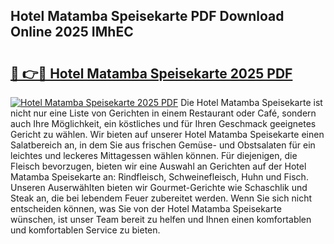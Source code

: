 ## Hotel Matamba Speisekarte PDF Download Online 2025 IMhEC

# <h2><a href="http://gc7icg.nevu.top/?p=Hotel+Matamba+Speisekarte">🔗 👉🔴 Hotel Matamba Speisekarte 2025 PDF</a></h2>

[![Hotel Matamba Speisekarte 2025 PDF](https://i.imgur.com/dBaPXMq.png)](http://gc7icg.nevu.top/?p=Hotel+Matamba+Speisekarte)
Die Hotel Matamba Speisekarte ist nicht nur eine Liste von Gerichten in einem Restaurant oder Café, sondern auch Ihre Möglichkeit, ein köstliches und für Ihren Geschmack geeignetes Gericht zu wählen. Wir bieten auf unserer Hotel Matamba Speisekarte einen Salatbereich an, in dem Sie aus frischen Gemüse- und Obstsalaten für ein leichtes und leckeres Mittagessen wählen können. Für diejenigen, die Fleisch bevorzugen, bieten wir eine Auswahl an Gerichten auf der Hotel Matamba Speisekarte an: Rindfleisch, Schweinefleisch, Huhn und Fisch. Unseren Auserwählten bieten wir Gourmet-Gerichte wie Schaschlik und Steak an, die bei lebendem Feuer zubereitet werden. Wenn Sie sich nicht entscheiden können, was Sie von der Hotel Matamba Speisekarte wünschen, ist unser Team bereit zu helfen und Ihnen einen komfortablen und komfortablen Service zu bieten.
